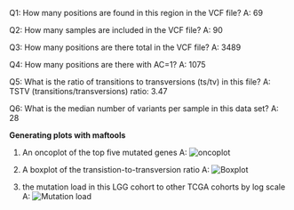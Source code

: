  Q1: How many positions are found in this region in the VCF file?
A: 69

Q2: How many samples are included in the VCF file?
A: 90

Q3: How many positions are there total in the VCF file?
A: 3489

Q4: How many positions are there with AC=1? 
A: 1075

Q5: What is the ratio of transitions to transversions (ts/tv) in this file?
A: TSTV (transitions/transversions) ratio: 3.47

Q6: What is the median number of variants per sample in this data set?
A: 28

**Generating plots with maftools**

1) An oncoplot of the top five mutated genes
A:   ![oncoplot](https://github.com/Moha-cm/skill-assessments/assets/118077473/b788ccac-eb91-4999-b5fc-938a4773d9c7)

2) A boxplot of the transistion-to-transversion ratio
A:   ![Boxplot](https://github.com/Moha-cm/skill-assessments/assets/118077473/f7baa527-80bc-47e8-b47c-8f57c866411e)

3)  the mutation load in this LGG cohort to other TCGA cohorts by log scale
A:   ![Mutation load](https://github.com/Moha-cm/skill-assessments/assets/118077473/f9774f3b-b2e1-429d-9286-8aa8a65d119e)

